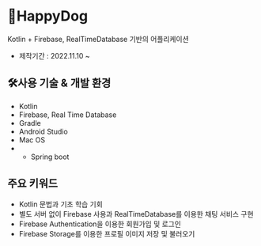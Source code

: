 # ️🐶HappyDog

Kotlin + Firebase, RealTimeDatabase 기반의 어플리케이션

- 제작기간 : 2022.11.10 ~ 

## 🛠사용 기술 & 개발 환경

- Kotlin
- Firebase, Real Time Database
- Gradle
- Android Studio
- Mac OS
- + Spring boot

## 주요 키워드

- Kotlin 문법과 기초 학습 기회
- 별도 서버 없이 Firebase 사용과 RealTimeDatabase를 이용한 채팅 서비스 구현
- Firebase Authentication을 이용한 회원가입 및 로그인
- Firebase Storage를 이용한 프로필 이미지 저장 및 불러오기
